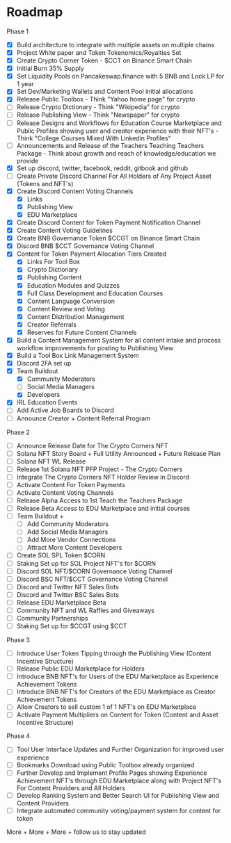 # Roadmap

Phase 1

* [x] Build architecture to integrate with multiple assets on multiple chains
* [x] Project White paper and Token Tokenomics/Royalties Set
* [x] Create Crypto Corner Token - $CCT on Binance Smart Chain
* [x] Initial Burn 35% Supply
* [x] Set Liquidity Pools on Pancakeswap.finance with 5 BNB and Lock LP for 1 year
* [x] Set Dev/Marketing Wallets and Content Pool initial allocations
* [x] Release Public Toolbox - Think "Yahoo home page" for crypto
* [ ] Release Crypto Dictionary - Think "Wikipedia" for crypto
* [ ] Release Publishing View - Think "Newspaper" for crypto&#x20;
* [ ] Release Designs and Workflows for Education Course Marketplace and Public Profiles showing user and creator experience with their NFT's - Think "College Courses Mixed With Linkedin Profiles"
* [ ] Announcements and Release of the Teachers Teaching Teachers Package - Think about growth and reach of knowledge/education we provide
* [x] Set up discord, twitter, facebook, reddit, gitbook and github
* [ ] Create Private Discord Channel For All Holders of Any Project Asset (Tokens and NFT's)
* [x] Create Discord Content Voting Channels
  * [x] Links
  * [x] Publishing View
  * [x] EDU Marketplace
* [x] Create Discord Content for Token Payment Notification Channel
* [x] Create Content Voting Guidelines
* [x] Create BNB Governance Token $CCGT on Binance Smart Chain
* [x] Discord BNB $CCT Governance Voting Channel
* [x] Content for Token Payment Allocation Tiers Created
  * [x] Links For Tool Box
  * [x] Crypto Dictionary
  * [x] Publishing Content
  * [x] Education Modules and Quizzes
  * [x] Full Class Development and Education Courses
  * [x] Content Language Conversion
  * [x] Content Review and Voting
  * [x] Content Distribution Management
  * [x] Creator Referrals
  * [x] Reserves for Future Content Channels
* [x] Build a Content Management System for all content intake and process workflow improvements for posting to Publishing View
* [x] Build a Tool Box Link Management System&#x20;
* [x] Discord 2FA set up
* [x] Team Buildout
  * [x] Community Moderators
  * [ ] Social Media Managers
  * [x] Developers
* [x] IRL Education Events&#x20;
* [ ] Add Active Job Boards to Discord
* [ ] Announce Creator + Content Referral Program

Phase 2

* [ ] Announce Release Date for The Crypto Corners NFT
* [ ] Solana NFT Story Board + Full Utility Announced + Future Release Plan
* [ ] Solana NFT WL Release&#x20;
* [ ] Release 1st Solana NFT PFP Project - The Crypto Corners
* [ ] Integrate The Crypto Corners NFT Holder Review in Discord
* [ ] Activate Content For Token Payments
* [ ] Activate Content Voting Channels
* [ ] Release Alpha Access to 1st Teach the Teachers Package
* [ ] Release Beta Access to EDU Marketplace and initial courses
* [ ] Team Buildout +&#x20;
  * [ ] Add Community Moderators
  * [ ] Add Social Media Managers
  * [ ] Add More Vendor Connections
  * [ ] Attract More Content Developers
* [ ] Create SOL SPL Token $CORN
* [ ] Staking Set up for SOL Project NFT's for $CORN
* [ ] Discord SOL NFT/$CORN Governance Voting Channel
* [ ] Discord BSC NFT/$CCT Governance Voting Channel
* [ ] Discord and Twitter NFT Sales Bots
* [ ] Discord and Twitter BSC Sales Bots
* [ ] Release EDU Marketplace Beta
* [ ] Community NFT and WL Raffles and Giveaways
* [ ] Community Partnerships
* [ ] Staking Set up for $CCGT using $CCT

Phase 3

* [ ] Introduce User Token Tipping through the Publishing View (Content Incentive Structure)
* [ ] Release Public EDU Marketplace for Holders
* [ ] Introduce BNB NFT's for Users of the EDU Marketplace as Experience Achievement Tokens
* [ ] Introduce BNB NFT's for Creators of the EDU Marketplace as Creator Achievement Tokens&#x20;
* [ ] Allow Creators to sell custom 1 of 1 NFT's on EDU Marketplace
* [ ] Activate Payment Multipliers on Content for Token (Content and Asset Incentive Structure)

Phase 4

* [ ] Tool User Interface Updates and Further Organization for improved user experience
* [ ] Bookmarks Download using Public Toolbox already organized
* [ ] Further Develop and Implement Profile Pages showing Experience Achievement NFT's through EDU Marketplace along with Project NFT's For Content Providers and All Holders
* [ ] Develop Ranking System and Better Search UI for Publishing View and Content Providers&#x20;
* [ ] Integrate automated community voting/payment system for content for token&#x20;

More + More + More + follow us to stay updated

